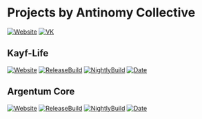 # Projects by Antinomy Collective
[![Website](https://img.shields.io/website-up-down-green-red/https/antinomy-collective.org.svg?label=Website&style=flat-square)](https://antinomy-collective.org/)
[![VK](https://img.shields.io/badge/Contact-VK-blue.svg?style=flat-square)](https://vk.com/antinomy_collective)


## Kayf-Life

[![Website](https://img.shields.io/website-up-down-green-red/https/kayf-life.ru.svg?label=Website&style=flat-square)](https://kayf-life.ru/)
[![ReleaseBuild](https://img.shields.io/teamcity/https/ci.zapekan.us/e/Public_AntinomyColletcive_KayfLife_Release.svg?style=flat-square&amp;label=Release%20Build)](https://kayf-life.ru/downloads)
[![NightlyBuild](https://img.shields.io/teamcity/https/ci.zapekan.us/e/Public_AntinomyColletcive_KayfLife_Nightly.svg?style=flat-square&amp;label=Developpment%20Build)](https://github.com/AntinomyCollective/projects)
[![Date](https://img.shields.io/badge/Release%20date-2019%20Q1-blue.svg?style=flat-square)](https://github.com/AntinomyCollective/projects)

## Argentum Core

[![Website](https://img.shields.io/website-up-down-green-red/https/argentumcore.ru.svg?label=Website&style=flat-square)](https://argentumcore.ru/)
[![ReleaseBuild](https://img.shields.io/teamcity/https/ci.zapekan.us/e/Public_AntinomyColletcive_ArgenrumCore_Release.svg?style=flat-square&amp;label=Release%20Build)](https://argentumcore.ru/downloads)
[![NightlyBuild](https://img.shields.io/teamcity/https/ci.zapekan.us/e/Public_AntinomyColletcive_ArgenrumCore_Nighlty.svg?style=flat-square&amp;label=Developpment%20Build)](https://github.com/AntinomyCollective/projects)
[![Date](https://img.shields.io/badge/Release%20date-TBA-red.svg?style=flat-square)](https://github.com/AntinomyCollective/projects)
